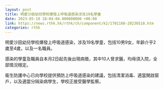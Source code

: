 ```yaml
---
layout: post
title: 明愛沙田幼兒學校爆發上呼吸道感染涉及19名學童
date: 2023-05-18 18:04:04.000000000 +08:00
link: https://news.rthk.hk/rthk/ch/component/k2/1701160-20230518.htm
categories: rthk
---
```


明愛沙田幼兒學校爆發上呼吸道感染，涉及19名學童，包括10男9女，年齡介乎2歲至4歲，以及一名職員。

感染的學童及職員自本月2日起先後出現病徵，其中10人曾求醫，均毋須入院，全部情況穩定。
 
衞生防護中心已向學校提供預防上呼吸道感染的建議，包括清潔消毒、適當開啟窗戶，以及適當分隔染病學生，學校正接受醫學監察。
